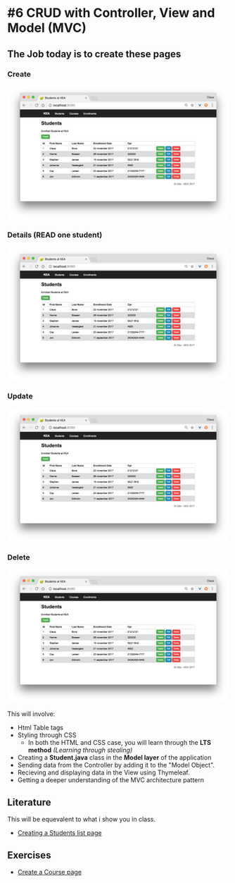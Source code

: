 # #6 CRUD with Controller, View and Model (MVC)

## The Job today is to create these pages
### Create    
<img src="/students_index.png" />    

### Details (READ one student)    
<img src="/students_index.png" />    

### Update    
<img src="/students_index.png" />    

### Delete    
<img src="/students_index.png" />    


This will involve:
* Html Table tags
* Styling through CSS
  * In both the HTML and CSS case, you will learn through the **LTS method** _(Learning through stealing)_ 
* Creating a **Student.java** class in the **Model layer** of the application
* Sending data from the Controller by adding it to the "Model Object".
* Recieving and displaying data in the View using Thymeleaf.
* Getting a deeper understanding of the MVC architecture pattern

## Literature
This will be equevalent to what i show you in class.

* [Creating a Students list page](https://github.com/StudentsAdministration/06_tutorial_students_list)

## Exercises

* [Create a Course page](https://github.com/StudentsAdministration/06_exercise_create_courses/blob/master/README.md)
